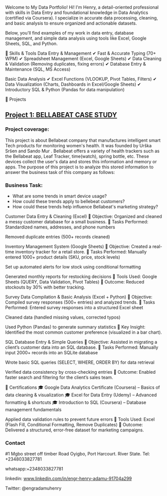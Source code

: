 Welcome to My Data Portfolio! Hi! I'm Henry, a detail-oriented professional with skills in Data Entry and foundational knowledge in Data Analytics (certified via Coursera). I specialize in accurate data processing, cleaning, and basic analysis to ensure organized and actionable datasets.

Below, you'll find examples of my work in data entry, database management, and simple data analysis using tools like Excel, Google Sheets, SQL, and Python.

📌 Skills & Tools Data Entry & Management ✔ Fast & Accurate Typing (70+ WPM) ✔ Spreadsheet Management (Excel, Google Sheets) ✔ Data Cleaning & Validation (Removing duplicates, fixing errors) ✔ Database Entry & Maintenance (SQL, MS Access)

Basic Data Analysis ✔ Excel Functions (VLOOKUP, Pivot Tables, Filters) ✔ Data Visualization (Charts, Dashboards in Excel/Google Sheets) ✔ Introductory SQL & Python (Pandas for data manipulation)

📂 Projects

## [Project 1: BELLABEAT CASE STUDY](https://github.com/adamuhenry/Bellabeat-capstone-project)
###  Project coverage:
This project is about Bellabeat company that manufactures intelligent smart Tech products for monitoring women's health. It was founded by Urška Sršen and Sando Mur . 
Bellabeat offers a variety  of health trackers such as the Bellabeat app, Leaf Tracker, time(watch), spring bottle, etc. 
These devices collect the user's data and stores this information and memory or apps. 
The purpose of this project is to analyze this stored information to answer the business task of this company as follows:

### Business Task:
  * What are some trends in smart device usage?
  * How could these trends apply to bellebeat customers?
  * How could these trends help influence Bellabeat's marketing strategy?



Customer Data Entry & Cleaning (Excel) 📌 Objective: Organized and cleaned a messy customer database for a small business. 📌 Tasks Performed:
Standardized names, addresses, and phone numbers

Removed duplicate entries (500+ records cleaned)

Inventory Management System (Google Sheets) 📌 Objective: Created a real-time inventory tracker for a retail store. 📌 Tasks Performed:
Manually entered 1000+ product details (SKU, price, stock levels)

Set up automated alerts for low stock using conditional formatting

Generated monthly reports for restocking decisions 📌 Tools Used: Google Sheets (QUERY, Data Validation, Pivot Tables) 📌 Outcome: Reduced stockouts by 30% with better tracking.

Survey Data Compilation & Basic Analysis (Excel + Python) 📌 Objective: Compiled survey responses (500+ entries) and analyzed trends. 📌 Tasks Performed:
Entered survey responses into a structured Excel sheet

Cleaned data (handled missing values, corrected typos)

Used Python (Pandas) to generate summary statistics 📌 Key Insight: Identified the most common customer preference (visualized in a bar chart).

SQL Database Entry & Simple Queries 📌 Objective: Assisted in migrating a client’s customer data into an SQL database. 📌 Tasks Performed:
Manually input 2000+ records into an SQLite database

Wrote basic SQL queries (SELECT, WHERE, ORDER BY) for data retrieval

Verified data consistency by cross-checking entries 📌 Outcome: Enabled faster search and filtering for the client’s sales team.

📜 Certifications 🎓 Google Data Analytics Certificate (Coursera) – Basics of data cleaning & visualization 🎓 Excel for Data Entry (Udemy) – Advanced formatting & shortcuts 🎓 Introduction to SQL (Coursera) – Database management fundamentals

Applied data validation rules to prevent future errors 📌 Tools Used: Excel (Flash Fill, Conditional Formatting, Remove Duplicates) 📌 Outcome: Delivered a structured, error-free dataset for marketing campaigns.

### Contact
 #1 Mgbo street off timber Road Oyigbo, Port Harcourt.
 River State.
 Tel: +2348033827781
 
whatsapp:+2348033827781

linkedin: www.linkedin.com/in/engr-henry-adamu-91704a299

Twitter: @engradamuhenry
